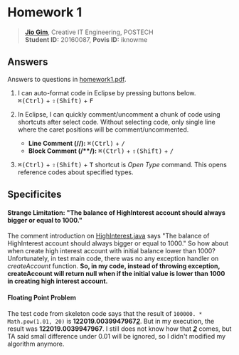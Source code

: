# Homework 1
> **[Jio Gim](mailto:jio.gim@postech.edu)**, Creative IT Engineering, POSTECH  
> **Student ID:** 20160087, **Povis ID:** iknowme

## Answers

Answers to questions in [homework1.pdf](homework1.pdf).

1. I can auto-format code in Eclipse by pressing buttons below.  
    <kbd>&#8984;(Ctrl)</kbd> + <kbd>&#8679;(Shift)</kbd> + <kbd>F</kbd>
  
2. In Eclipse, I can quickly comment/uncomment a chunk of code using shortcuts after select code. Without selecting code, only single line where the caret positions will be comment/uncommented.  
    - **Line Comment (//):** <kbd>&#8984;(Ctrl)</kbd> + <kbd>/</kbd>
    - **Block Comment (/\*\*/):** <kbd>&#8984;(Ctrl)</kbd> + <kbd>&#8679;(Shift)</kbd> + <kbd>/</kbd>

3. <kbd>&#8984;(Ctrl)</kbd> + <kbd>&#8679;(Shift)</kbd> + <kbd>T</kbd> shortcut is *Open Type* command. This opens reference codes about specified types.  

## Specificites

#### Strange Limitation: "The balance of HighInterest account should always bigger or equal to 1000."

The comment introduction on [HighInterest.java](src/edu/postech/csed332/homework1/HighInterest.java#L7) says "The balance of HighInterest account should always bigger or equal to 1000." So how about when create high interest account with initial balance lower than 1000? Unfortunately, in test main code, there was no any exception handler on *createAccount* function. **So, in my code, instead of throwing exception, createAccount will return null when if the initial value is lower than 1000 in creating high interest account.**

#### Floating Point Problem

The test code from skeleton code says that the result of `100000. * Math.pow(1.01, 20)` is **122019.0039947967**<b><u>*2*</u></b>. But in my execution, the result was **122019.0039947967**. I still does not know how that <b><u>*2*</u></b> comes, but TA said small difference under 0.01 will be ignored, so I didn't modified my algorithm anymore.
